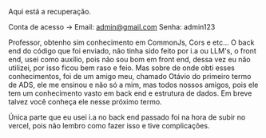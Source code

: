 Aqui está a recuperação.

Conta de acesso -> 
Email: admin@gmail.com
Senha: admin123

Professor, obtenho sim conhecimento em CommonJs, Cors e etc...
O back end do código que foi enviado, não tinha sido feito por i.a ou LLM's, o front end, usei como auxilio, pois não sou bom em front end, dessa vez eu não utilizei, por isso ficou bem raso e feio. Mas sobre de onde obti esses conhecimentos, foi de um amigo meu, chamado Otávio do primeiro termo de ADS, ele me ensinou e não só a mim, mas todos nossos amigos, pois ele tem um conhecimento vasto em back end e estrutura de dados. Em breve talvez você conheça ele nesse próximo termo. 

Única parte que eu usei i.a no back end passado foi na hora de subir no vercel, pois não lembro como fazer isso e tive complicações.